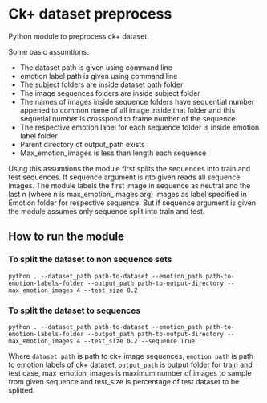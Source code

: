 # Ck+  dataset preprocess

Python module to preprocess ck+ dataset. 

Some basic assumtions.
* The dataset path is given using command line 
* emotion label path is given using command line 
* The subject folders are inside dataset path folder
* The image sequences folders are inside subject folder
* The names of images inside sequence folders have sequential number appened to common name of all image inside that folder and this sequetial number is crosspond to frame number of the sequence. 
* The respective emotion label for each sequence folder is inside emotion label folder
* Parent directory of output_path exists
* Max_emotion_images is less than length each sequence
    
Using this assumtions the module first  splits the sequences into train and test sequences. If sequence argument is nto given reads all sequence images. The module labels the first image in sequence as neutral and the last n (where n is max_emotion_images arg) images as label specified in Emotion folder for respective sequence. But if sequence argument is given the module assumes only sequence split into train and test. 

## How to run the module 
### To split the dataset to non sequence sets
```
python . --dataset_path path-to-dataset --emotion_path path-to-emotion-labels-folder --output_path path-to-output-directory --max_emotion_images 4 --test_size 0.2 
```
### To split the dataset to sequences 
```
python . --dataset_path path-to-dataset --emotion_path path-to-emotion-labels-folder --output_path path-to-output-directory --max_emotion_images 4 --test_size 0.2 --sequence True
```

Where ```dataset_path``` is path to ck+ image sequences, ```emotion_path``` is path to emotion labels of ck+ dataset, ```output_path``` is output folder for train and test case, max_emotion_images is maximum number of images to sample from given sequence and test_size is percentage of test dataset to be splitted.